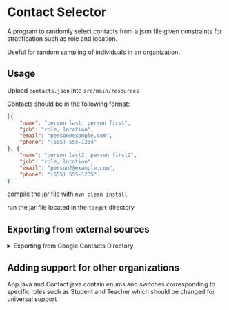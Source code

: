 # Contact Selector

A program to randomly select contacts from a json file given constraints for stratification such as role and location.

Useful for random sampling of individuals in an organization.

## Usage

Upload `contacts.json` into `src/main/resources`

Contacts should be in the following format:

```json
[{
    "name": "person last, person first",
    "job": "role, location",
    "email": "person@example.com",
    "phone": "(555) 555-1234"
}, {
    "name": "person last2, person first2",
    "job": "role, location",
    "email": "person2@example.com",
    "phone": "(555) 555-1235"
}]
```

compile the jar file with `mvn clean install`

run the jar file located in the `target` directory



## Exporting from external sources

<details>
  <summary>Exporting from Google Contacts Directory</summary>

  The following javascript code can be run in the directory tab:

  ```javascript
function sleep(ms) {
 return new Promise((resolve) => {
 setTimeout(resolve, ms);
 });
}

window.exportedContactsStorage = [];
window.scroller = document.querySelectorAll('.ZvpjBb.C8Dkz')[0].parentElement.parentElement.parentElement.parentElement.parentElement;
while (scroller.scrollHeight - scroller.scrollTop > 400) {
 for (let element of document.querySelectorAll('.ZvpjBb.C8Dkz')[0].querySelectorAll('.XXcuqd')) {
 if (element.firstChild.childNodes.length === 1) {
 break;
 }
 let name = element.firstChild.childNodes[1].innerText;
 let job = element.firstChild.childNodes[4].innerText;
 let email = element.firstChild.childNodes[2].innerText;
 let phone = element.firstChild.childNodes[3].innerText;
 window.exportedContactsStorage.push({'name': name, 'job': job, 'email': email, 'phone': phone});
 }
 scroller.scrollTo({
 top: scroller.scrollTop + 400,
 behavior: 'smooth'
 });
 console.log(
 'Completed iteration;',
 scroller.scrollTop.toString() + '/' + scroller.scrollHeight.toString() +
 ' = ' + (scroller.scrollTop / scroller.scrollHeight * 100).toString() + '%'
 );
 await sleep(500/*(Math.random() * 2 + 0.5)*1000*/);
}
  ```

  Credit: https://www.reddit.com/r/GoogleAppsScript/comments/qrtnfc/comment/ikmgh36

  The exported contacts are saved in json inside the `window.exportedContactsStorage` variable. This should be downloaded and saved as `contacts.json` by running the following in console and copying the string output `JSON.stringify(window.exportedContactsStorage);`

</details>



## Adding support for other organizations

App.java and Contact.java contain enums and switches corresponding to specific roles such as Student and Teacher which should be changed for universal support
